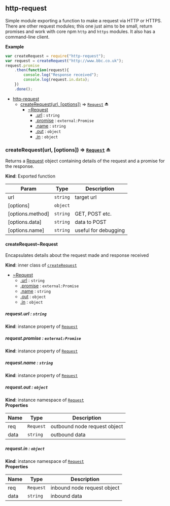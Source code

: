 <a name="module_http-request"></a>
## http-request
Simple module exporting a function to make a request via HTTP or HTTPS. There are other request modules; this one just aims to be small, return promises and work with core npm `http` and `https` modules. It also has a command-line client.

**Example**  
```js
var createRequest = require("http-request");
var request = createRequest("http://www.bbc.co.uk");
request.promise
	.then(function(request){
		console.log("Response received");
		console.log(request.in.data);
	})
	.done();
```

* [http-request](#module_http-request)
  * [createRequest(url, [options])](#exp_module_http-request--createRequest) ⇒ <code>[Request](#module_http-request--createRequest..Request)</code> ⏏
    * [~Request](#module_http-request--createRequest..Request)
      * [.url](#module_http-request--createRequest..Request#url) : <code>string</code>
      * [.promise](#module_http-request--createRequest..Request#promise) : <code>external:Promise</code>
      * [.name](#module_http-request--createRequest..Request#name) : <code>string</code>
      * [.out](#module_http-request--createRequest..Request#out) : <code>object</code>
      * [.in](#module_http-request--createRequest..Request#in) : <code>object</code>

<a name="exp_module_http-request--createRequest"></a>
### createRequest(url, [options]) ⇒ <code>[Request](#module_http-request--createRequest..Request)</code> ⏏
Returns a [Request](#module_http-request--createRequest..Request) object containing details of the request and a promise for the response.

**Kind**: Exported function  

| Param | Type | Description |
| --- | --- | --- |
| url | <code>string</code> | target url |
| [options] | <code>object</code> |  |
| [options.method] | <code>string</code> | GET, POST etc. |
| [options.data] | <code>string</code> | data to POST |
| [options.name] | <code>string</code> | useful for debugging |

<a name="module_http-request--createRequest..Request"></a>
#### createRequest~Request
Encapsulates details about the request made and response received

**Kind**: inner class of <code>[createRequest](#exp_module_http-request--createRequest)</code>  

* [~Request](#module_http-request--createRequest..Request)
  * [.url](#module_http-request--createRequest..Request#url) : <code>string</code>
  * [.promise](#module_http-request--createRequest..Request#promise) : <code>external:Promise</code>
  * [.name](#module_http-request--createRequest..Request#name) : <code>string</code>
  * [.out](#module_http-request--createRequest..Request#out) : <code>object</code>
  * [.in](#module_http-request--createRequest..Request#in) : <code>object</code>

<a name="module_http-request--createRequest..Request#url"></a>
##### request.url : <code>string</code>
**Kind**: instance property of <code>[Request](#module_http-request--createRequest..Request)</code>  
<a name="module_http-request--createRequest..Request#promise"></a>
##### request.promise : <code>external:Promise</code>
**Kind**: instance property of <code>[Request](#module_http-request--createRequest..Request)</code>  
<a name="module_http-request--createRequest..Request#name"></a>
##### request.name : <code>string</code>
**Kind**: instance property of <code>[Request](#module_http-request--createRequest..Request)</code>  
<a name="module_http-request--createRequest..Request#out"></a>
##### request.out : <code>object</code>
**Kind**: instance namespace of <code>[Request](#module_http-request--createRequest..Request)</code>  
**Properties**

| Name | Type | Description |
| --- | --- | --- |
| req | <code>Request</code> | outbound node request object |
| data | <code>string</code> | outbound data |

<a name="module_http-request--createRequest..Request#in"></a>
##### request.in : <code>object</code>
**Kind**: instance namespace of <code>[Request](#module_http-request--createRequest..Request)</code>  
**Properties**

| Name | Type | Description |
| --- | --- | --- |
| req | <code>Request</code> | inbound node request object |
| data | <code>string</code> | inbound data |


